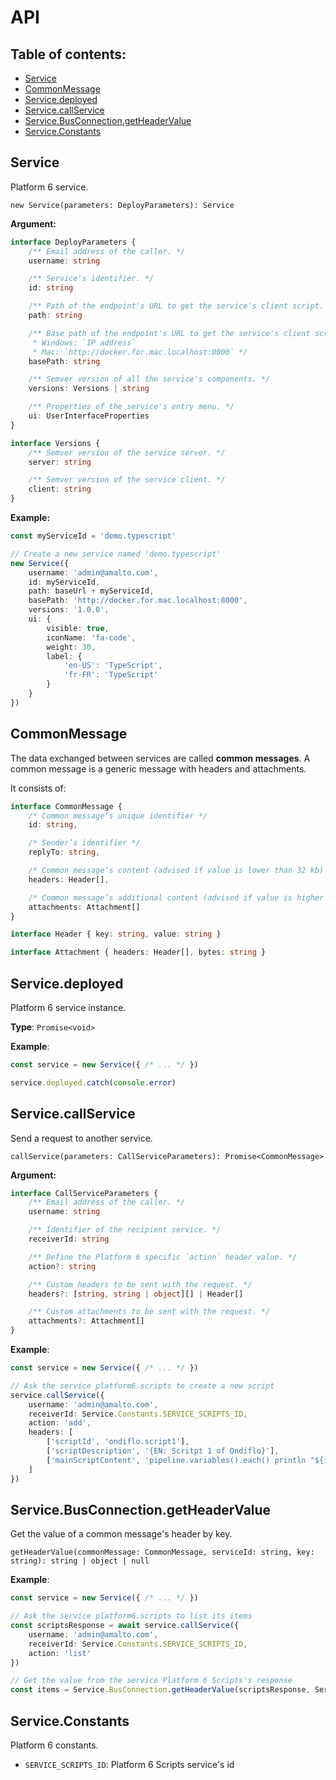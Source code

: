 # API

## Table of contents:
- [Service](#service)
- [CommonMessage](#servicecommonmessage)
- [Service.deployed](#servicedeployed)
- [Service.callService](#servicecallservice)
- [Service.BusConnection.getHeaderValue](#servicebusconnectiongetheadervalue)
- [Service.Constants](#serviceconstants)

## Service

Platform 6 service.

`new Service(parameters: DeployParameters): Service`

__Argument:__
```typescript
interface DeployParameters {
	/** Email address of the caller. */
	username: string

	/** Service's identifier. */
	id: string

	/** Path of the endpoint's URL to get the service's client script. */
	path: string

	/** Base path of the endpoint's URL to get the service's client script.
	 * Windows: `IP address`
	 * Mac: `http://docker.for.mac.localhost:8000` */
	basePath: string

	/** Semver version of all the service's components. */
	versions: Versions | string

	/** Properties of the service's entry menu. */
	ui: UserInterfaceProperties
}

interface Versions {
	/** Semver version of the service server. */
	server: string

	/** Semver version of the service client. */
	client: string
}
```

__Example:__
```typescript
const myServiceId = 'demo.typescript'

// Create a new service named 'demo.typescript'
new Service({
	username: 'admin@amalto.com',
	id: myServiceId,
	path: baseUrl + myServiceId,
	basePath: 'http://docker.for.mac.localhost:8000',
	versions: '1.0.0',
	ui: {
		visible: true,
		iconName: 'fa-code',
		weight: 30,
		label: {
			'en-US': 'TypeScript',
			'fr-FR': 'TypeScript'
		}
	}
})
```

## CommonMessage

The data exchanged between services are called __common messages__. A common message is a generic message with headers and attachments.

It consists of:

```typescript
interface CommonMessage {
	/* Common message’s unique identifier */
	id: string,

	/* Sender’s identifier */
	replyTo: string,

	/* Common message’s content (advised if value is lower than 32 kb) */
	headers: Header[],

	/* Common message’s additional content (advised if value is higher than 32 kb) */
	attachments: Attachment[]
}

interface Header { key: string, value: string }

interface Attachment { headers: Header[], bytes: string }
```

## Service.deployed

Platform 6 service instance.

__Type__: `Promise<void>`

__Example__:
```typescript
const service = new Service({ /* ... */ })

service.deployed.catch(console.error)
```

## Service.callService

Send a request to another service.

`callService(parameters: CallServiceParameters): Promise<CommonMessage>`

__Argument:__
```typescript
interface CallServiceParameters {
	/** Email address of the caller. */
	username: string

	/** Identifier of the recipient service. */
	receiverId: string

	/** Define the Platform 6 specific `action` header value. */
	action?: string

	/** Custom headers to be sent with the request. */
	headers?: [string, string | object][] | Header[]

	/** Custom attachments to be sent with the request. */
	attachments?: Attachment[]
}
```

__Example__:
```typescript
const service = new Service({ /* ... */ })

// Ask the service platform6.scripts to create a new script
service.callService({
	username: 'admin@amalto.com',
	receiverId: Service.Constants.SERVICE_SCRIPTS_ID,
	action: 'add',
	headers: [
		['scriptId', 'ondiflo.script1'],
		['scriptDescription', '{EN: Scritpt 1 of Ondiflo}'],
		['mainScriptContent', 'pipeline.variables().each() println "${it}"']
	]
})
```

## Service.BusConnection.getHeaderValue

Get the value of a common message's header by key.

`getHeaderValue(commonMessage: CommonMessage, serviceId: string, key: string): string | object | null`

__Example__:
```typescript
const service = new Service({ /* ... */ })

// Ask the service platform6.scripts to list its items
const scriptsResponse = await service.callService({
	username: 'admin@amalto.com',
	receiverId: Service.Constants.SERVICE_SCRIPTS_ID,
	action: 'list'
})

// Get the value from the service Platform 6 Scripts's response
const items = Service.BusConnection.getHeaderValue(scriptsResponse, Service.Constants.SERVICE_SCRIPTS_ID, 'scriptIds')
```

## Service.Constants

Platform 6 constants.

- `SERVICE_SCRIPTS_ID`: Platform 6 Scripts service's id

